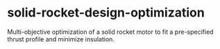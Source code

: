 # solid-rocket-design-optimization
Multi-objective optimization of a solid rocket motor to fit a pre-specified thrust profile and minimize insulation.
